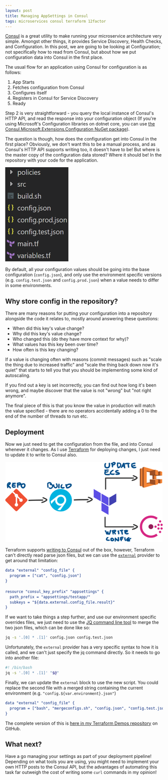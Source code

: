 ```yaml
---
layout: post
title: Managing AppSettings in Consul
tags: microservices consul terraform 12factor
---
```


[Consul](https://www.consul.io/) is a great utility to make running your microservice architecture very simple.  Amongst other things, it provides Service Discovery, Health Checks, and Configuration.  In this post, we are going to be looking at Configuration; not specifically how to read from Consul, but about how we put configuration data into Consul in the first place.

The usual flow for an application using Consul for configuration is as follows:

1. App Starts
2. Fetches configuration from Consul
3. Configures itself
4. Registers in Consul for Service Discovery
5. Ready

Step 2 is very straightforward - you query the local instance of Consul's HTTP API, and read the response into your configuration object (If you're using Microsoft's Configuration libraries on dotnet core, you can use [the Consul.Microsoft.Extensions.Configuration NuGet package](https://www.nuget.org/packages/Consul.Microsoft.Extensions.Configuration/)).

The question is though, how does the configuration get into Consul in the first place? Obviously, we don't want this to be a manual process, and as Consul's HTTP API supports writing too, it doesn't have to be!  But where is the master copy of the configuration data stored?  Where it should be! In the repository with your code for the application.

![repository structure, config.json, config.test.json and config.prod.json in the root](/images/repository-with-config.png)

By default, all your configuration values should be going into the base configuration (`config.json`), and only use the environment specific versions (e.g. `config.test.json` and `config.prod.json`) when a value needs to differ in some environments.

## Why store config in the repository?

There are many reasons for putting your configuration into a repository alongside the code it relates to, mostly around answering these questions:

* When did this key's value change?
* Why did this key's value change?
* Who changed this (do they have more context for why)?
* What values has this key been over time?
* How often is this key changing?

If a value is changing often with reasons (commit messages) such as "scale the thing due to increased traffic" and "scale the thing back down now it's quiet" that starts to tell you that you should be implementing some kind of autoscaling.

If you find out a key is set incorrectly, you can find out how long it's been wrong, and maybe discover that the value is not "wrong" but "not right anymore".

The final piece of this is that you know the value in production will match the value specified - there are no operators accidentally adding a 0 to the end of the number of threads to run etc.

## Deployment

Now we just need to get the configuration from the file, and into Consul whenever it changes.  As I use [Terraform](https://terraform.io/) for deploying changes, I just need to update it to write to Consul also.

![deployment pipeline - git to AppVeyor to Terraform.  Terraform writes to consul and updates ECS cluster](/images/deployment-pipeline-consul.png)

Terraform supports [writing to Consul](https://www.terraform.io/docs/providers/consul/r/key_prefix.html) out of the box, however, Terraform can't directly read parse json files, but we can use the [`external`](https://www.terraform.io/docs/providers/external/index.html) provider to get around that limitation:

```cmake
data "external" "config_file" {
  program = ["cat", "config.json"]
}

resource "consul_key_prefix" "appsettings" {
  path_prefix = "appsettings/testapp/"
  subkeys = "${data.external.config_file.result}"
}
```

If we want to take things a step further, and use our environment specific overrides files, we just need to use the [JQ command line tool](https://stedolan.github.io/jq/) to merge the two json files, which can be done like so:

```bash
jq -s '.[0] * .[1]' config.json config.test.json
```

Unfortunately, the `external` provider has a very specific syntax to how it is called, and we can't just specify the jq command directly.  So it needs to go into another file:

```bash
#! /bin/bash
jq -s '.[0] * .[1]' "$@"
```

Finally, we can update the `external` block to use the new script.  You could replace the second file with a merged string containing the current environment (e.g. `"config.${var.environment}.json"`)

```cmake
data "external" "config_file" {
  program = ["bash", "mergeconfigs.sh", "config.json", "config.test.json"]
}
```

The complete version of this is [here in my Terraform Demos repository](https://github.com/Pondidum/Terraform-Demos/tree/master/manage-consul-keys) on GitHub.

## What next?

Have a go managing your settings as part of your deployment pipeline!  Depending on what tools you are using, you might need to implement your own HTTP posts to the Consul API, but the advantages of automating this task far outweigh the cost of writing some `curl` commands in my opinion!
